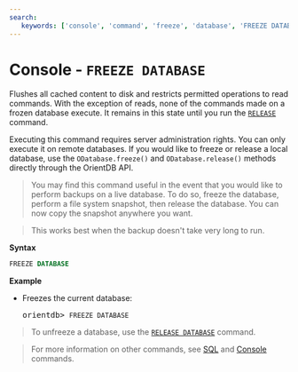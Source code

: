 ```yaml
---
search:
   keywords: ['console', 'command', 'freeze', 'database', 'FREEZE DATABASE']
---
```


# Console - `FREEZE DATABASE`

Flushes all cached content to disk and restricts permitted operations to read commands.  With the exception of reads, none of the commands made on a frozen database execute.  It remains in this state until you run the [`RELEASE`](Console-Command-Release-Db.md) command.

Executing this command requires server administration rights.  You can only execute it on remote databases.  If you would like to freeze or release a local database, use the `ODatabase.freeze()` and `ODatabase.release()` methods directly through the OrientDB API.

>You may find this command useful in the event that you would like to perform backups on a live database.  To do so, freeze the database, perform a file system snapshot, then release the database.  You can now copy the snapshot anywhere you want.  

>This works best when the backup doesn't take very long to run.

**Syntax**

```sql
FREEZE DATABASE
```

**Example**

- Freezes the current database:
 
  <pre>
  orientdb> <code class='lang-sql userinput'>FREEZE DATABASE</code>
  </pre>

>To unfreeze a database, use the [`RELEASE DATABASE`](Console-Command-Release-Db.md) command.

>For more information on other commands, see [SQL](../sql/SQL.md) and [Console](Console-Commands.md) commands.


